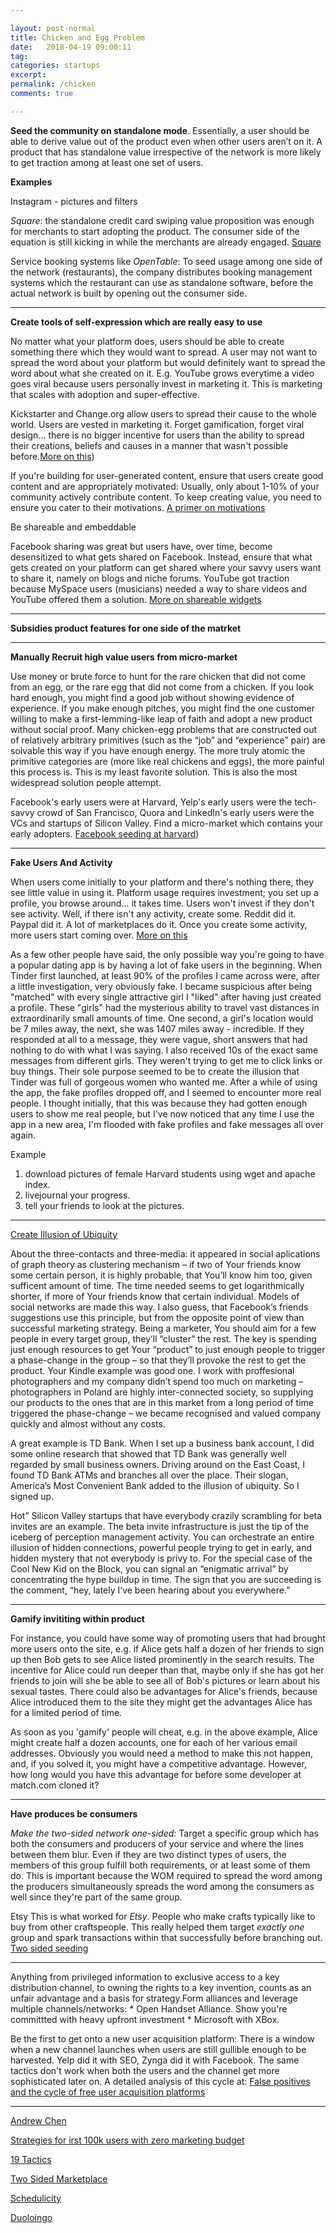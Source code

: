 ```yaml
---

layout: post-normal
title: Chicken and Egg Problem
date:   2018-04-19 09:00:11
tag: 
categories: startups
excerpt: 
permalink: /chicken
comments: true

---
```


**Seed the community on standalone mode**.
Essentially, a user should be able to derive value out of the product even when other users aren’t on it. A product that has standalone value irrespective of the network is more likely to get traction among at least one set of users.    


**Examples**

Instagram - pictures and filters    

*Square*: the standalone credit card swiping value proposition was enough for merchants to start adopting the product. The consumer side of the equation is still kicking in while the merchants are already engaged. [Square](http://platformed.info/seeding-platform-standalone-square-opentable-delicious/) 

Service booking systems like *OpenTable*: To seed usage among one side of the network (restaurants), the company distributes booking management systems which the restaurant can use as standalone software, before the actual network is built by opening out the consumer side.

-----

**Create tools of self-expression which are really easy to use**

No matter what your platform does, users should be able to create something there which they would want to spread. A user may not want to spread the word about your platform but would definitely want to spread the word about what she created on it. E.g. YouTube grows everytime a video goes viral because users personally invest in marketing it. This is marketing that scales with adoption and super-effective. 

Kickstarter and Change.org allow users to spread their cause to the whole world. Users are vested in marketing it. Forget gamification, forget viral design... there is no bigger incentive for users than the ability to spread their creations, beliefs and causes in a manner that wasn't possible before.[More on this](http://platformed.info/hacking-your-way-to-critical-mass/))

If you're building for user-generated content, ensure that users create good content and are appropriately motivated:  Usually, only about 1-10% of your community actively contribute content. To keep creating value, you need to ensure you cater to their motivations. [A primer on motivations](http://platformed.info/creative-platform-threadless-500px-dribbble-instagram/)


Be shareable and embeddable

Facebook sharing was great but users have, over time, become desensitized to what gets shared on Facebook. Instead, ensure that what gets created on your platform can get shared where your savvy users want to share it, namely on blogs and niche forums. YouTube got traction because MySpace users (musicians) needed a way to share videos and YouTube offered them a solution. [More on shareable widgets](http://platformed.info/destination-distribution-product-traction-widget/)

----

**Subsidies product features for one side of the matrket**


----


**Manually Recruit high value users from micro-market**

Use money or brute force to hunt for the rare chicken that did not come from an egg, or the rare egg that did not come from a chicken. If you look hard enough, you might find a good job without showing evidence of experience. If you make enough pitches, you might find the one customer willing to make a first-lemming-like leap of faith and adopt a new product without social proof. Many chicken-egg problems that are constructed out of relatively arbitrary primitives (such as the “job” and “experience” pair) are solvable this way if you have enough energy. The more truly atomic the primitive categories are (more like real chickens and eggs), the more painful this process is. This is my least favorite solution. This is also the most widespread solution people attempt.

Facebook's early users were at Harvard, Yelp's early users were the tech-savvy crowd of San Francisco, Quora and LinkedIn's early users were the VCs and startups of Silicon Valley. Find a micro-market which contains your early adopters. [Facebook seeding at harvard](http://platformed.info/facebook-harvardard-seeding-growth-traction/))

------


**Fake Users And Activity**

When users come initially to your platform and there's nothing there, they see little value in using it. Platform usage requires investment; you set up a profile, you browse around... it takes time. Users won't invest if they don't see activity. Well, if there isn't any activity, create some. Reddit did it. Paypal did it. A lot of marketplaces do it. Once you create some activity, more users start coming over. [More on this](http://platformed.info/seeding-youtube-megaupload-paypal-reddit/)



As a few other people have said, the only possible way you're going to have a popular dating app is by having a lot of fake users in the beginning.
When Tinder first launched, at least 90% of the profiles I came across were, after a little investigation, very obviously fake. I became suspicious after being "matched" with every single attractive girl I "liked" after having just created a profile. These "girls" had the mysterious ability to travel vast distances in extraordinarily small amounts of time. One second, a girl's location would be 7 miles away, the next, she was 1407 miles away - incredible. If they responded at all to a message, they were vague, short answers that had nothing to do with what I was saying. I also received 10s of the exact same messages from different girls. They weren't trying to get me to click links or buy things. Their sole purpose seemed to be to create the illusion that Tinder was full of gorgeous women who wanted me. After a while of using the app, the fake profiles dropped off, and I seemed to encounter more real people. I thought initially, that this was because they had gotten enough users to show me real people, but I've now noticed that any time I use the app in a new area, I'm flooded with fake profiles and fake messages all over again.

Example 

1. download pictures of female Harvard students using wget and apache index.
2. livejournal your progress.
3. tell your friends to look at the pictures.

-----

[Create Illusion of Ubiquity](https://www.ribbonfarm.com/2011/09/29/ubiquity-illusions-and-the-chicken-egg-problem/)


About the three-contacts and three-media: it appeared in social aplications of graph theory as clustering mechanism – if two of Your friends know some certain person, it is highly probable, that You’ll know him too, given sufficent amount of time. The time needed seems to get logarithmically shorter, if more of Your friends know that certain individual. Models of social networks are made this way. I also guess, that Facebook’s friends suggestions use this principle, but from the opposite point of view than successful marketing strategy. Being a marketer, You should aim for a few people in every target group, they’ll “cluster” the rest. The key is spending just enough resources to get Your “product” to just enough people to trigger a phase-change in the group – so that they’ll provoke the rest to get the product. Your Kindle example was good one. I work with proffesional photographers and my company didn’t spend too much on marketing – photographers in Poland are highly inter-connected society, so supplying our products to the ones that are in this market from a long period of time triggered the phase-change – we became recognised and valued company quickly and almost without any costs.


A great example is TD Bank. When I set up a business bank account, I did some online research that showed that TD Bank was generally well regarded by small business owners. Driving around on the East Coast, I found TD Bank ATMs and branches all over the place. Their slogan, America’s Most Convenient Bank added to the illusion of ubiquity. So I signed up.


Hot” Silicon Valley startups that have everybody crazily scrambling for beta invites are an example. The beta invite infrastructure is just the tip of the iceberg of perception management activity. You can orchestrate an entire illusion of hidden connections, powerful people trying to get in early, and hidden mystery that not everybody is privy to. For the special case of the Cool New Kid on the Block, you can signal an “enigmatic arrival” by concentrating the hype buildup in time. The sign that you are succeeding is the comment, “hey, lately I’ve been hearing about you everywhere.”


----

**Gamify invititing within product**

For instance, you could have some way of promoting users that had brought more users onto the site, e.g. if Alice gets half a dozen of her friends to sign up then Bob gets to see Alice listed prominently in the search results. The incentive for Alice could run deeper than that, maybe only if she has got her friends to join will she be able to see all of Bob's pictures or learn about his sexual tastes. There could also be advantages for Alice's friends, because Alice introduced them to the site they might get the advantages Alice has for a limited period of time.

As soon as you 'gamify' people will cheat, e.g. in the above example, Alice might create half a dozen accounts, one for each of her various email addresses. Obviously you would need a method to make this not happen, and, if you solved it, you might have a competitive advantage. However, how long would you have this advantage for before some developer at match.com cloned it?


-----

**Have produces be consumers**
  
*Make the two-sided network one-sided:* Target a specific group which has both the consumers and producers of your service and where the lines between them blur. Even if they are two distinct types of users, the members of this group fulfill both requirements, or at least some of them do. This is important because the WOM required to spread the word among the producers simultaneously spreads the word among the consumers as well since they're part of the same group. 

Etsy This is what worked for *Etsy*. People who make crafts typically like to buy from other craftspeople. This really helped them target *exactly one* group and spark transactions within that successfully before branching out. 
[Two sided seeding](http://platformed.info/two-sided-market-seeding/)




-----


Anything from privileged information to exclusive access to a key distribution channel, to owning the rights to a key invention, counts as an unfair advantage and a basis for strategy.Form alliances and leverage multiple channels/networks: * Open Handset Alliance. Show you're committted with heavy upfront investment * Microsoft with XBox.

Be the first to get onto a new user acquisition platform: There is a window when a new channel launches when users are still gullible enough to be harvested. Yelp did it with SEO, Zynga did it with Facebook. The same tactics don't work when both the users and the channel get more sophisticated later on. A detailed analysis of this cycle at: [False positives and the cycle of free user acquisition platforms](http://platformed.info/user-acquisition-content-discovery-platform-virality-spam/)


-----




[Andrew Chen](https://twitter.com/andrewchen/status/1016371636260495360)

[Strategies for irst 100k users with zero marketing budget](https://www.quora.com/What-are-key-strategies-to-acquire-first-100K-users-with-zero-marketing-budget)

[19 Tactics](https://www.nfx.com/post/19-marketplace-tactics-for-overcoming-the-chicken-or-egg-problem)

[Two Sided Marketplace](http://platformed.info/yelp-craigslist-padmapper-two-sided-marketplace/)


[Schedulicity](https://mixergy.com/interviews/schedulicity-with-jerry-nettuno/)

[Duoloingo](https://growthhackers.com/amas/live-oct-6-ama-with-gina-gotthilf-vp-of-growth-and-marketing-at-duolingo)








